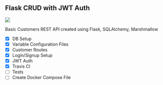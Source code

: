 ## Flask CRUD with JWT Auth

<img src="https://travis-ci.org/adnaanbheda/flask-crud.svg?branch=master"/>

Basic Customers REST API created using Flask, SQLAlchemy, Marshmallow

- [x] DB Setup
- [x] Variable Configuration Files
- [x] Customer Routes
- [x] Login/Signup Setup
- [x] JWT Auth
- [X] Travis CI
- [ ] Tests
- [ ] Create Docker Compose File
